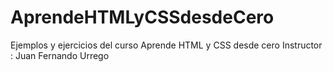 # AprendeHTMLyCSSdesdeCero
Ejemplos y ejercicios del curso Aprende HTML y CSS desde cero Instructor : Juan Fernando Urrego
